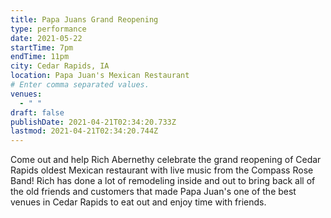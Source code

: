 ```yaml
---
title: Papa Juans Grand Reopening
type: performance
date: 2021-05-22
startTime: 7pm
endTime: 11pm
city: Cedar Rapids, IA
location: Papa Juan's Mexican Restaurant
# Enter comma separated values.
venues:
  - " "
draft: false
publishDate: 2021-04-21T02:34:20.733Z
lastmod: 2021-04-21T02:34:20.744Z
---
```

Come out and help Rich Abernethy celebrate the grand reopening of Cedar Rapids oldest Mexican restaurant with live music from the Compass Rose Band! Rich has done a lot of remodeling inside and out to bring back all of the old friends and customers that made Papa Juan's one of the best venues in Cedar Rapids to eat out and enjoy time with friends.